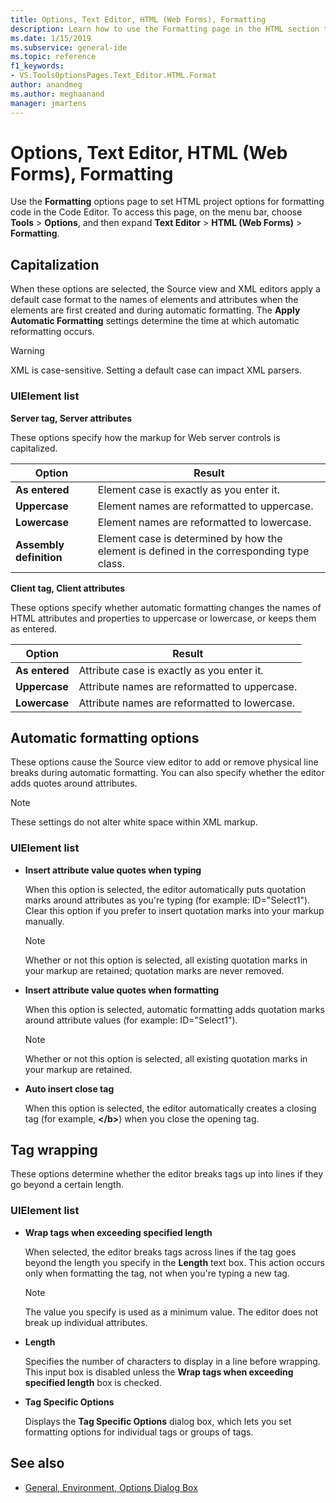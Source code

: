 ```yaml
---
title: Options, Text Editor, HTML (Web Forms), Formatting
description: Learn how to use the Formatting page in the HTML section to set HTML project options for formatting code in the Code Editor.
ms.date: 1/15/2019
ms.subservice: general-ide
ms.topic: reference
f1_keywords:
- VS.ToolsOptionsPages.Text_Editor.HTML.Format
author: anandmeg
ms.author: meghaanand
manager: jmartens
---
```

# Options, Text Editor, HTML (Web Forms), Formatting


Use the **Formatting** options page to set HTML project options for formatting code in the Code Editor. To access this page, on the menu bar, choose **Tools** > **Options**, and then expand **Text Editor** > **HTML (Web Forms)** > **Formatting**.

## Capitalization

When these options are selected, the Source view and XML editors apply a default case format to the names of elements and attributes when the elements are first created and during automatic formatting. The **Apply Automatic Formatting** settings determine the time at which automatic reformatting occurs.

> [!WARNING]
> XML is case-sensitive. Setting a default case can impact XML parsers.

### UIElement list

**Server tag, Server attributes**

These options specify how the markup for Web server controls is capitalized.

|Option|Result|
|---------------------------------|------------------------------|
|**As entered**|Element case is exactly as you enter it.|
|**Uppercase**|Element names are reformatted to uppercase.|
|**Lowercase**|Element names are reformatted to lowercase.|
|**Assembly definition**|Element case is determined by how the element is defined in the corresponding type class.|

**Client tag, Client attributes**

These options specify whether automatic formatting changes the names of HTML attributes and properties to uppercase or lowercase, or keeps them as entered.

|Option|Result|
|---------------------------------|------------------------------|
|**As entered**|Attribute case is exactly as you enter it.|
|**Uppercase**|Attribute names are reformatted to uppercase.|
|**Lowercase**|Attribute names are reformatted to lowercase.|

## Automatic formatting options

These options cause the Source view editor to add or remove physical line breaks during automatic formatting. You can also specify whether the editor adds quotes around attributes.

> [!NOTE]
> These settings do not alter white space within XML markup.

### UIElement list

- **Insert attribute value quotes when typing**

   When this option is selected, the editor automatically puts quotation marks around attributes as you're typing (for example: ID="Select1"). Clear this option if you prefer to insert quotation marks into your markup manually.

   > [!NOTE]
   > Whether or not this option is selected, all existing quotation marks in your markup are retained; quotation marks are never removed.

- **Insert attribute value quotes when formatting**

   When this option is selected, automatic formatting adds quotation marks around attribute values (for example: ID="Select1").

   > [!NOTE]
   > Whether or not this option is selected, all existing quotation marks in your markup are retained.

- **Auto insert close tag**

   When this option is selected, the editor automatically creates a closing tag (for example, **\</b>**) when you close the opening tag.

## Tag wrapping

These options determine whether the editor breaks tags up into lines if they go beyond a certain length.

### UIElement list

- **Wrap tags when exceeding specified length**

   When selected, the editor breaks tags across lines if the tag goes beyond the length you specify in the **Length** text box. This action occurs only when formatting the tag, not when you're typing a new tag.

   > [!NOTE]
   > The value you specify is used as a minimum value. The editor does not break up individual attributes.

- **Length**

   Specifies the number of characters to display in a line before wrapping. This input box is disabled unless the **Wrap tags when exceeding specified length** box is checked.

- **Tag Specific Options**

   Displays the **Tag Specific Options** dialog box, which lets you set formatting options for individual tags or groups of tags.

## See also

- [General, Environment, Options Dialog Box](../../ide/reference/general-environment-options-dialog-box.md)
